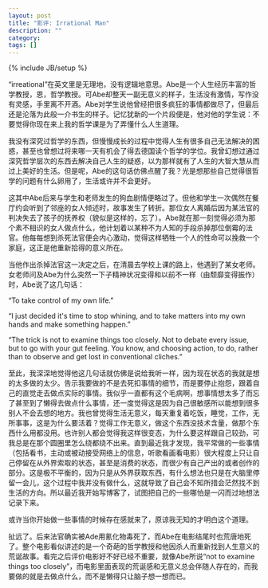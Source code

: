 ```yaml
---
layout: post
title: "影评: Irrational Man"
description: ""
category: 
tags: []
---
```

{% include JB/setup %}

“irreational”在英文里是无理地，没有逻辑地意思。Abe是一个人生经历丰富的哲学教授，恩，哲学教授。可Abe却整天一副无意义的样子，生活没有激情，写作没有灵感，手里离不开酒。Abe对学生说他曾经把很多疯狂的事情都做尽了，但最后还是沦落为此般一介书生的样子。记忆犹新的一个片段便是，他对他的学生说：不要觉得你现在来上我的哲学课是为了弄懂什么人生道理。

我没有深究过哲学的东西，但慢慢成长的过程中觉得人生有很多自己无法解决的困惑，甚至也曾想过将来哪一天有机会了得去德国读个哲学的学位。我曾幻想过通过深究哲学层次的东西去解决自己人生的疑惑，以为那样就有了人生的大智大慧从而过上美好的生活。但是呢，Abe的这句话仿佛点醒了我？光是想那些自己觉得很哲学的问题有什么卵用了，生活或许并不会更好。

这其中Abe后来与学生和老师发生的狗血剧情便略过了。但他和学生一次偶然在餐厅约会听到了邻座的女人倾述时，故事发生了转折。那位女人离婚后因为某法官的判决失去了孩子的抚养权（貌似是这样的，忘了）。Abe就在那一刻觉得必须为那个素不相识的女人做点什么，他计划着以某种不为人知的手段杀掉那位倒霉的法官。他每每想到杀死法官便会内心激动，觉得这样牺牲一个人的性命可以挽救一个家庭，这正是他重新拾得的意义所在。

当他作出杀掉法官这一决定之后，在清晨去学校上课的路上，他遇到了某女老师。女老师问及Abe为什么突然一下子精神状况变得和以前不一样（由颓靡变得振作）时，Abe说了这几句话：

“To take control of my own life.”

“I just decided it's time to stop whining, and to take matters into my own hands and make something happen.”

“The trick is not to examine things too closely. Not to debate every issue, but to go with your gut feeling. You know, and choosing action, to do, rather than to observe and get lost in conventional cliches.”

至此，我深深地觉得他这几句话就仿佛是说给我听一样，因为现在状态的我就是想的太多做的太少。告示我要做的不是去死扣事情的细节，而是要停止抱怨，跟着自己的直觉走去做点实际的事情。我似乎一直都有这个毛病啊，想事情想太多了而忘了甚至到了懒得去做点什么事情，还一度觉得这是因为自己很敏感所以能想到很多别人不会去想的地方。我也曾觉得生活无意义，每天重复着吃饭，睡觉，工作，无所事事，这是为什么要活着？觉得工作无意义，做这个东西没技术含量，做那个东西什么用都没用。也许别人都会觉得我这样很变态，为什么要这样跟自己较劲，可我总是在那个圆圈里怎么绕都绕不出来。直到最近我才发现，我平常做的一些事情（包括看书，主动或被动接受网络上的信息，听歌看画看电影）很大程度上只让自己停留在从外界索取的状态，甚至是消费的状态，而很少有自己产出的或者创作的部分。这是极不平衡的，因为只是从外界获取东西，有什么想法也只是在大脑里停留一会儿，这个过程中我并没有做什么，这就导致了自己会不知所措会茫然找不到生活的方向。所以最近我开始写博客了，试图把自己的一些哪怕是一闪而过地想法记录下来。

或许当你开始做一些事情的时候存在感就来了，原谅我无知的才明白这个道理。

扯远了。后来法官确实被Ade用氰化物毒死了，而Abe在电影结尾时也荒唐地死了。整个电影看似讲述的是一个奇葩的哲学教授和他因杀人而重新找到人生意义的荒诞故事。看完之后评价电影好不好已经不重要，就像Abe所说“not to examine things too closely”，而电影里面表现的荒诞感和无意义总会伴随人存在的，而我要做的就是去做点什么，而不是懒得只让脑子想一想而已。
